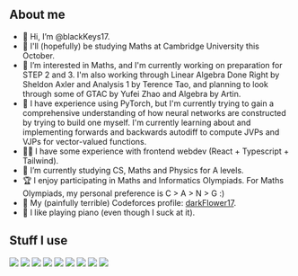 ## About me
- 👋 Hi, I’m @blackKeys17.
- 🏫 I'll (hopefully) be studying Maths at Cambridge University this October.
- 👀 I’m interested in Maths, and I'm currently working on preparation for STEP 2 and 3. I'm also working through Linear Algebra Done Right by Sheldon Axler and Analysis 1 by Terence Tao, and planning to look through some of GTAC by Yufei Zhao and Algebra by Artin.
- 🧠 I have experience using PyTorch, but I'm currently trying to gain a comprehensive understanding of how neural networks are constructed by trying to build one myself. I'm currently learning about and implementing forwards and backwards autodiff to compute JVPs and VJPs for vector-valued functions.
- 👨‍💻 I have some experience with frontend webdev (React + Typescript + Tailwind).
- 🌱 I’m currently studying CS, Maths and Physics for A levels.
- 🏆 I enjoy participating in Maths and Informatics Olympiads. For Maths Olympiads, my personal preference is C > A > N > G :)
- 🥇 My (painfully terrible) Codeforces profile: [darkFlower17](https://codeforces.com/profile/darkFlower17).
- 🎹 I like playing piano (even though I suck at it).

## Stuff I use
<img src="https://img.shields.io/badge/Python-%233776AB?logo=python&logoColor=%23FFFFFF"> <img src="https://img.shields.io/badge/C%2B%2B-%2300599C?logo=cplusplus&logoColor=%23FFFFFF"> <img src="https://img.shields.io/badge/JavaScript-%23F7DF1E?logo=javascript&logoColor=%23FFFFFF"> <img src="https://img.shields.io/badge/TypeScript-%233178C6?logo=typescript&logoColor=%23FFFFFF"> <img src="https://img.shields.io/badge/React-%2361DAFB?logo=react&logoColor=%23FFFFFF"> <img src="https://img.shields.io/badge/Tailwind-%2306B6D4?logo=tailwindcss&logoColor=%23FFFFFF"> <img src="https://img.shields.io/badge/Pytorch-%23EE4C2C?logo=pytorch&logoColor=%23FFFFFF"> <img src="https://img.shields.io/badge/WebAssembly-%23654FF0?logo=webassembly&logoColor=%23FFFFFF"> <img src="https://img.shields.io/badge/Github-%23181717?logo=github&logoColor=%23FFFFFF">
